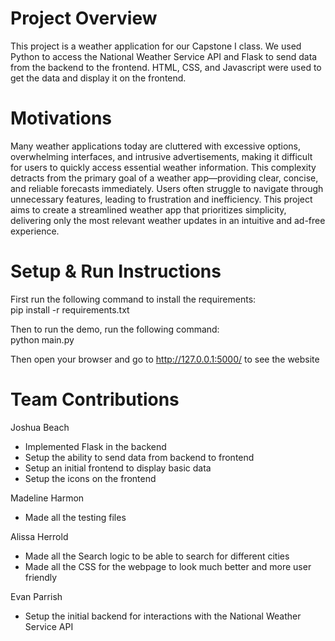 # Project Overview  
This project is a weather application for our Capstone I class. We used Python to access the National Weather Service API and Flask to send data from the backend to the frontend. HTML, CSS, and Javascript were used to get the data and display it on the frontend.
  
# Motivations  
Many weather applications today are cluttered with excessive options, overwhelming interfaces, and intrusive advertisements, making it difficult for users to quickly access essential weather information. This complexity detracts from the primary goal of a weather app—providing clear, concise, and reliable forecasts immediately. Users often struggle to navigate through unnecessary features, leading to frustration and inefficiency. This project aims to create a streamlined weather app that prioritizes simplicity, delivering only the most relevant weather updates in an intuitive and ad-free experience.

# Setup & Run Instructions  
First run the following command to install the requirements:  
pip install -r requirements.txt  

Then to run the demo, run the following command:  
python main.py  
  
Then open your browser and go to http://127.0.0.1:5000/ to see the website

# Team Contributions  
Joshua Beach  
  - Implemented Flask in the backend  
  - Setup the ability to send data from backend to frontend  
  - Setup an initial frontend to display basic data  
  - Setup the icons on the frontend  
  
Madeline Harmon  
  - Made all the testing files  
  
Alissa Herrold  
  - Made all the Search logic to be able to search for different cities
  - Made all the CSS for the webpage to look much better and more user friendly
  
Evan Parrish  
  - Setup the initial backend for interactions with the National Weather Service API  
